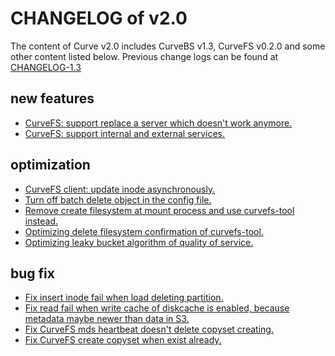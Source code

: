 # CHANGELOG of v2.0

The content of Curve v2.0 includes CurveBS v1.3, CurveFS v0.2.0 and some other content listed below.
Previous change logs can be found at [CHANGELOG-1.3](https://github.com/opencurve/curve/blob/master/CHANGELOG-1.3.md)

## new features

- [CurveFS: support replace a server which doesn't work anymore.](https://github.com/opencurve/curve/pull/954)
- [CurveFS: support internal and external services.](https://github.com/opencurve/curve/issues/973)


## optimization

- [CurveFS client: update inode asynchronously.](https://github.com/opencurve/curve/pull/1020)
- [Turn off batch delete object in the config file.](https://github.com/opencurve/curve/pull/997)
- [Remove create filesystem at mount process and use curvefs-tool instead.](https://github.com/opencurve/curve/pull/899)
- [Optimizing delete filesystem confirmation of curvefs-tool.](https://github.com/opencurve/curve/issues/843)
- [Optimizing leaky bucket algorithm of quality of service.](https://github.com/opencurve/curve/pull/1045)


## bug fix

- [Fix insert inode fail when load deleting partition.](https://github.com/opencurve/curve/pull/997)
- [Fix read fail when write cache of diskcache is enabled, because metadata maybe newer than data in S3.](https://github.com/opencurve/curve/pull/1006)
- [Fix CurveFS mds heartbeat doesn't delete copyset creating.](https://github.com/opencurve/curve/pull/1011)
- [Fix CurveFS create copyset when exist already.](https://github.com/opencurve/curve/pull/1002)
